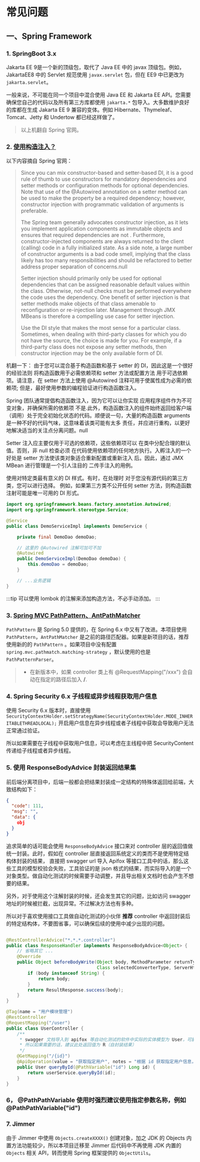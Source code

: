 # 常见问题

## 一、Spring Framework

### 1. SpringBoot 3.x

Jakarta EE 9是一个新的顶级包，取代了 Java EE 中的 javax 顶级包。例如，JakartaEE8 中的 Servlet 规范使用 `javax.servlet`
包，但在 EE9 中已更改为 `jakarta.servlet`。

一般来说，不可能在同一个项目中混合使用 Java EE 和 Jakarta EE API。您需要确保您自己的代码以及所有第三方库都使用 `jakarta.*`
包导入。大多数维护良好的库都在生成 Jakarta EE 9 兼容的变体。例如 Hibernate、Thymeleaf、Tomcat、Jetty 和 Undertow 都已经这样做了。

> 以上机翻自 Spring 官网。

### 2. [使用构造注入？](https://docs.spring.io/spring-framework/reference/core/beans/dependencies/factory-collaborators.html#beans-setter-injection)

以下内容摘自 Spring 官网：
> Since you can mix constructor-based and setter-based DI, it is a good rule of thumb to use constructors for mandatory
> dependencies and setter methods or configuration methods for optional dependencies. Note that use of the @Autowired
> annotation on a setter method can be used to make the property be a required dependency; however, constructor
> injection
> with programmatic validation of arguments is preferable.
>
> The Spring team generally advocates constructor injection, as it lets you implement application components as
> immutable objects and ensures that required dependencies are not . Furthermore, constructor-injected components are
> always returned to the client (calling) code in a fully initialized state. As a side note, a large number of
> constructor
> arguments is a bad code smell, implying that the class likely has too many responsibilities and should be refactored
> to
> better address proper separation of concerns.null
>
> Setter injection should primarily only be used for optional dependencies that can be assigned reasonable default
> values within the class. Otherwise, not-null checks must be performed everywhere the code uses the dependency. One
> benefit of setter injection is that setter methods make objects of that class amenable to reconfiguration or
> re-injection later. Management through JMX MBeans is therefore a compelling use case for setter injection.
>
> Use the DI style that makes the most sense for a particular class. Sometimes, when dealing with third-party classes
> for which you do not have the source, the choice is made for you. For example, if a third-party class does not expose
> any setter methods, then constructor injection may be the only available form of DI.

机翻一下：
由于您可以混合基于构造函数和基于 setter 的 DI，因此这是一个很好的经验法则 将构造函数用于必需依赖项和 setter 方法或配置方法
用于可选依赖项。请注意，在 setter 方法上使用 @Autowired 注释可用于使属性成为必需的依赖项; 但是，最好使用参数的编程验证进行构造函数注入。

Spring 团队通常提倡构造函数注入，因为它可以让你实现 应用程序组件作为不可变对象，并确保所需的依赖项 不是.此外，构造函数注入的组件始终返回给客户端
（调用）处于完全初始化状态的代码。顺便说一句，大量的构造函数 arguments 是一种不好的代码气味，这意味着该类可能有太多
责任，并应进行重构，以更好地解决适当的关注点分离问题。null

Setter 注入应主要仅用于可选的依赖项，这些依赖项可以 在类中分配合理的默认值。否则，非 null 检查必须
在代码使用依赖项的任何地方执行。入孵注入的一个好处是 setter 方法使该类对象适合重新配置或重新注入 后。因此，通过 JMX MBean
进行管理是一个引人注目的 二传手注入的用例。

使用对特定类最有意义的 DI 样式。有时，在处理时 对于您没有源代码的第三方类，您可以进行选择。 例如，如果第三方类不公开任何
setter 方法，则构造函数 注射可能是唯一可用的 DI 形式。

```java
import org.springframework.beans.factory.annotation.Autowired;
import org.springframework.stereotype.Service;

@Service
public class DemoServiceImpl implements DemoService {

    private final DemoDao demoDao;

    // 这里的 @Autowired 注解可加可不加
    @Autowired
    public DemoServiceImpl(DemoDao demoDao) {
        this.demoDao = demoDao;
    }

    // ...业务逻辑
}
```

:::tip
可以使用 lombok 的注解来添加构造方法，不必手动添加。
:::

### 3. [Spring MVC PathPattern、AntPathMatcher](https://spring.io/blog/2020/06/30/url-matching-with-pathpattern-in-spring-mvc)

`PathPattern` 是 Spring 5.0 提供的，在 Spring 6.x 中又有了改进。本项目使用 `PathPattern`，`AntPathMatcher`
是之前的路径匹配器。如果是新项目的话，推荐使用新的的 `PathPattern`
。如果项目中没有配置 `spring.mvc.pathmatch.matching-strategy` ，默认使用的也是 `PathPatternParser`。

> - 在新版本中，如果 controller 类上有 @RequestMapping("/xxx") 会自动在指定的路径后加入 **/**.

### 4. Spring Security 6.x 子线程或异步线程获取用户信息

使用 Security 6.x
版本时，直接使用 `SecurityContextHolder.setStrategyName(SecurityContextHolder.MODE_INHERITABLETHREADLOCAL);`
开启用户信息在异步线程或者子线程中获取会导致用户无法正常通过验证。

所以如果需要在子线程中获取用户信息，可以考虑在主线程中把 SecurityContent 传递给子线程或者异步线程。

### 5. 使用 ResponseBodyAdvice 封装返回结果集

前后端分离项目中，后端一般都会把结果封装成一定结构的特殊体返回给前端，大致结构如下：

```json
{
  "code": 111,
  "msg": "",
  "data": {
    obj
  }
}
```

追求简单的话可能会使用 `ResponseBodyAdvice` 接口来对 controller 层的返回值做统一封装。此时，假如在 controller
层直接返回系统定义的类而不是使用特定结构体封装的结果，
直接把 swagger url 导入 Apifox 等接口工具中的话，那么这些工具的模型校验会失败，工具验证的是 json
格式的结果，而实际导入的是一个对象类型。做自动化测试的时候需要手动调整，并且导出相关文档时也会产生不想要的结果。

另外，对于使用这个注解封装的时候，还会发生其它的问题，比如访问 swagger 地址的时候被拦截，出现异常。不过解决方法也有多种。

所以对于喜欢使用接口工具做自动化测试的小伙伴 **推荐** controller 中返回封装后的特定结构体，不要图省事，可以确保后续的使用中减少出现的问题。

```java

@RestControllerAdvice("*.*.*.controller")
public class ResponseHandler implements ResponseBodyAdvice<Object> {
    // 省略其它 ...
    @Override
    public Object beforeBodyWrite(Object body, MethodParameter returnType, MediaType selectedContentType,
                                  Class selectedConverterType, ServerHttpRequest request, ServerHttpResponse response) {
        if (body instanceof String) {
            return body;
        }
        return ResultResponse.success(body);
    }
}

@Tag(name = "用户模块管理")
@RestController
@RequestMapping("/user")
public class UserController {
    /**
     * swagger 文档导入到 apifox 等自动化测试的软件中实际的实体模型为 User，可能会影响测试结果
     * 所以如果需要的话，建议此处返回值为 R（自封装结果）
     */
    @GetMapping("/{id}")
    @ApiOperation(value = "获取指定用户", notes = "根据 id 获取指定用户信息，get 方法")
    public User queryById(@PathVariable("id") Long id) {
        return userService.queryById(id);
    }
}
```

### 6， @PathPathVariable 使用时强烈建议使用指定参数名称，例如 @PathPathVariable("id")

### 7. Jimmer

由于 Jimmer 中使用 `Objects.createXXXX()` 创建对象，加之 JDK 的 Objects 内置方法功能较少，所以本项目迁移至 Jimmer 后代码中不再使用
JDK 内置的 `Objects` 相关 API，转而使用 Spring 框架提供的 `ObjectUtils`。
